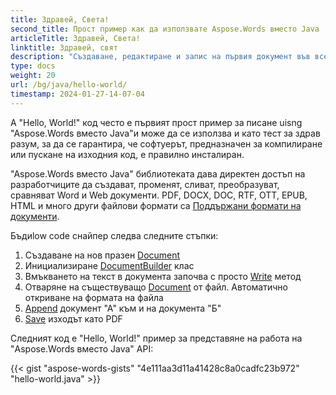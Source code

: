 ```yaml
---
title: Здравей, Света!
second_title: Прост пример как да използвате Aspose.Words вместо Java
articleTitle: Здравей, Света!
linktitle: Здравей, свят
description: "Създаване, редактиране и запис на първия документ във всеки поддържан формат, използвайки Aspose.Words вместо Java да изпита своята простота и сила в Java."
type: docs
weight: 20
url: /bg/java/hello-world/
timestamp: 2024-01-27-14-07-04
---
```


А "Hello, World!" код често е първият прост пример за писане uisng "Aspose.Words вместо Java"и може да се използва и като тест за здрав разум, за да се гарантира, че софтуерът, предназначен за компилиране или пускане на изходния код, е правилно инсталиран.

"Aspose.Words вместо Java" библиотеката дава директен достъп на разработчиците да създават, променят, сливат, преобразуват, сравняват Word и Web документи. PDF, DOCX, DOC, RTF, OTT, EPUB, HTML и много други файлови формати са [Поддържани формати на документи](/words/bg/java/supported-document-formats/).

Бъдиlow code снайпер следва следните стъпки:

1. Създаване на нов празен [Document](https://reference.aspose.com/words/java/com.aspose.words/document/)
1. Инициализиране [DocumentBuilder](https://reference.aspose.com/words/java/com.aspose.words/documentbuilder/) клас
1. Вмъкването на текст в документа започва с просто [Write](https://reference.aspose.com/words/java/com.aspose.words/documentbuilder/#write-java.lang.String) метод
1. Отваряне на съществуващо [Document](https://reference.aspose.com/words/java/com.aspose.words/document/#Document-java.lang.String) от файл. Автоматично откриване на формата на файла
1. [Append](https://reference.aspose.com/words/java/com.aspose.words/document/#appendDocument-com.aspose.words.Document-int) документ "А" към и на документа "Б"
1. [Save](https://reference.aspose.com/words/java/com.aspose.words/document/#save-java.lang.String) изходът като PDF

Следният код е "Hello, World!" пример за представяне на работа на "Aspose.Words вместо Java" API:

{{< gist "aspose-words-gists" "4e111aa3d11a41428c8a0cadfc23b972" "hello-world.java" >}}

